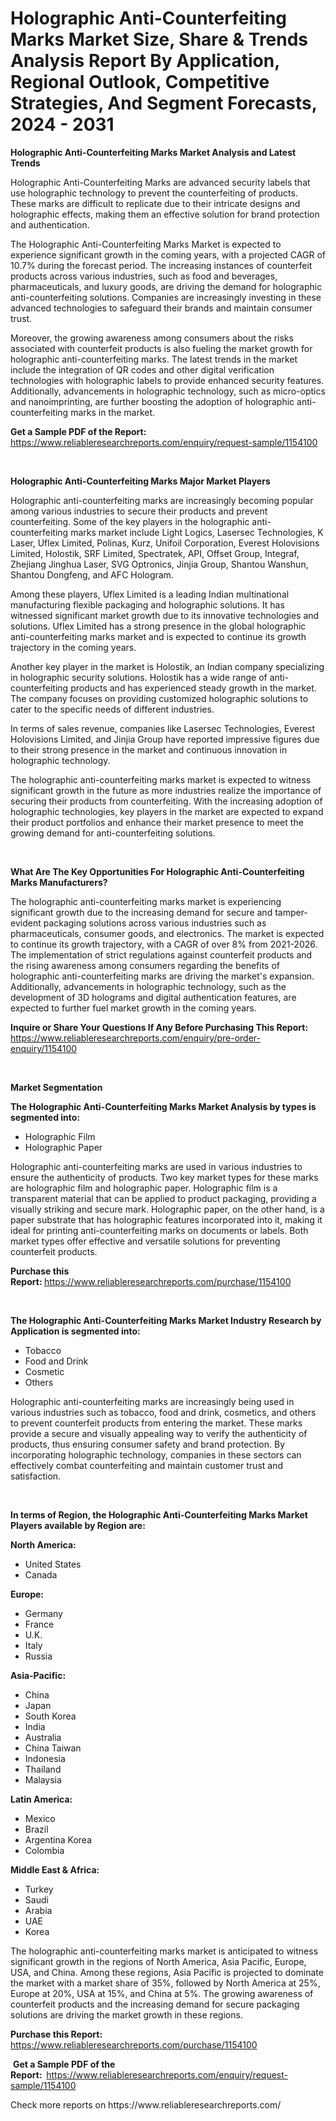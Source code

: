 <p><h1>Holographic Anti-Counterfeiting Marks Market Size, Share & Trends Analysis Report By Application, Regional Outlook, Competitive Strategies, And Segment Forecasts, 2024 - 2031</h1></p><p><strong>Holographic Anti-Counterfeiting Marks Market Analysis and Latest Trends</strong></p>
<p><p>Holographic Anti-Counterfeiting Marks are advanced security labels that use holographic technology to prevent the counterfeiting of products. These marks are difficult to replicate due to their intricate designs and holographic effects, making them an effective solution for brand protection and authentication.</p><p>The Holographic Anti-Counterfeiting Marks Market is expected to experience significant growth in the coming years, with a projected CAGR of 10.7% during the forecast period. The increasing instances of counterfeit products across various industries, such as food and beverages, pharmaceuticals, and luxury goods, are driving the demand for holographic anti-counterfeiting solutions. Companies are increasingly investing in these advanced technologies to safeguard their brands and maintain consumer trust.</p><p>Moreover, the growing awareness among consumers about the risks associated with counterfeit products is also fueling the market growth for holographic anti-counterfeiting marks. The latest trends in the market include the integration of QR codes and other digital verification technologies with holographic labels to provide enhanced security features. Additionally, advancements in holographic technology, such as micro-optics and nanoimprinting, are further boosting the adoption of holographic anti-counterfeiting marks in the market.</p></p>
<p><strong>Get a Sample PDF of the Report:&nbsp;</strong> <a href="https://www.reliableresearchreports.com/enquiry/request-sample/1154100">https://www.reliableresearchreports.com/enquiry/request-sample/1154100</a></p>
<p>&nbsp;</p>
<p><strong>Holographic Anti-Counterfeiting Marks Major Market Players</strong></p>
<p><p>Holographic anti-counterfeiting marks are increasingly becoming popular among various industries to secure their products and prevent counterfeiting. Some of the key players in the holographic anti-counterfeiting marks market include Light Logics, Lasersec Technologies, K Laser, Uflex Limited, Polinas, Kurz, Unifoil Corporation, Everest Holovisions Limited, Holostik, SRF Limited, Spectratek, API, Offset Group, Integraf, Zhejiang Jinghua Laser, SVG Optronics, Jinjia Group, Shantou Wanshun, Shantou Dongfeng, and AFC Hologram.</p><p>Among these players, Uflex Limited is a leading Indian multinational manufacturing flexible packaging and holographic solutions. It has witnessed significant market growth due to its innovative technologies and solutions. Uflex Limited has a strong presence in the global holographic anti-counterfeiting marks market and is expected to continue its growth trajectory in the coming years.</p><p>Another key player in the market is Holostik, an Indian company specializing in holographic security solutions. Holostik has a wide range of anti-counterfeiting products and has experienced steady growth in the market. The company focuses on providing customized holographic solutions to cater to the specific needs of different industries.</p><p>In terms of sales revenue, companies like Lasersec Technologies, Everest Holovisions Limited, and Jinjia Group have reported impressive figures due to their strong presence in the market and continuous innovation in holographic technology.</p><p>The holographic anti-counterfeiting marks market is expected to witness significant growth in the future as more industries realize the importance of securing their products from counterfeiting. With the increasing adoption of holographic technologies, key players in the market are expected to expand their product portfolios and enhance their market presence to meet the growing demand for anti-counterfeiting solutions.</p></p>
<p>&nbsp;</p>
<p><strong>What Are The Key Opportunities For Holographic Anti-Counterfeiting Marks Manufacturers?</strong></p>
<p><p>The holographic anti-counterfeiting marks market is experiencing significant growth due to the increasing demand for secure and tamper-evident packaging solutions across various industries such as pharmaceuticals, consumer goods, and electronics. The market is expected to continue its growth trajectory, with a CAGR of over 8% from 2021-2026. The implementation of strict regulations against counterfeit products and the rising awareness among consumers regarding the benefits of holographic anti-counterfeiting marks are driving the market's expansion. Additionally, advancements in holographic technology, such as the development of 3D holograms and digital authentication features, are expected to further fuel market growth in the coming years.</p></p>
<p><strong>Inquire or Share Your Questions If Any Before Purchasing This Report:</strong> <a href="https://www.reliableresearchreports.com/enquiry/pre-order-enquiry/1154100">https://www.reliableresearchreports.com/enquiry/pre-order-enquiry/1154100</a></p>
<p>&nbsp;</p>
<p><strong>Market Segmentation</strong></p>
<p><strong>The Holographic Anti-Counterfeiting Marks Market Analysis by types is segmented into:</strong></p>
<p><ul><li>Holographic Film</li><li>Holographic Paper</li></ul></p>
<p><p>Holographic anti-counterfeiting marks are used in various industries to ensure the authenticity of products. Two key market types for these marks are holographic film and holographic paper. Holographic film is a transparent material that can be applied to product packaging, providing a visually striking and secure mark. Holographic paper, on the other hand, is a paper substrate that has holographic features incorporated into it, making it ideal for printing anti-counterfeiting marks on documents or labels. Both market types offer effective and versatile solutions for preventing counterfeit products.</p></p>
<p><strong>Purchase this Report:&nbsp;</strong><a href="https://www.reliableresearchreports.com/purchase/1154100">https://www.reliableresearchreports.com/purchase/1154100</a></p>
<p>&nbsp;</p>
<p><strong>The Holographic Anti-Counterfeiting Marks Market Industry Research by Application is segmented into:</strong></p>
<p><ul><li>Tobacco</li><li>Food and Drink</li><li>Cosmetic</li><li>Others</li></ul></p>
<p><p>Holographic anti-counterfeiting marks are increasingly being used in various industries such as tobacco, food and drink, cosmetics, and others to prevent counterfeit products from entering the market. These marks provide a secure and visually appealing way to verify the authenticity of products, thus ensuring consumer safety and brand protection. By incorporating holographic technology, companies in these sectors can effectively combat counterfeiting and maintain customer trust and satisfaction.</p></p>
<p>&nbsp;</p>
<p><strong>In terms of Region, the Holographic Anti-Counterfeiting Marks Market Players available by Region are:</strong></p>
<p>
    <p> <strong> North America: </strong>
        <ul>
            <li>United States</li>
            <li>Canada</li>
        </ul>
        </p> 
    <p> <strong> Europe: </strong>
        <ul>
            <li>Germany</li>
            <li>France</li>
            <li>U.K.</li>
            <li>Italy</li>
            <li>Russia</li>
        </ul>
        </p> 
    <p> <strong> Asia-Pacific: </strong>
        <ul>
            <li>China</li>
            <li>Japan</li>
            <li>South Korea</li>
            <li>India</li>
            <li>Australia</li>
            <li>China Taiwan</li>
            <li>Indonesia</li>
            <li>Thailand</li>
            <li>Malaysia</li>
        </ul>
        </p> 
    <p> <strong> Latin America: </strong>
        <ul>
            <li>Mexico</li>
            <li>Brazil</li>
            <li>Argentina Korea</li>
            <li>Colombia</li>
        </ul>
        </p> 
    <p> <strong> Middle East & Africa: </strong>
        <ul>
            <li>Turkey</li>
            <li>Saudi</li>
            <li>Arabia</li>
            <li>UAE</li>
            <li>Korea</li>
        </ul>
    </p>
    </p>
<p><p>The holographic anti-counterfeiting marks market is anticipated to witness significant growth in the regions of North America, Asia Pacific, Europe, USA, and China. Among these regions, Asia Pacific is projected to dominate the market with a market share of 35%, followed by North America at 25%, Europe at 20%, USA at 15%, and China at 5%. The growing awareness of counterfeit products and the increasing demand for secure packaging solutions are driving the market growth in these regions.</p></p>
<p><strong>Purchase this Report: </strong><a href="https://www.reliableresearchreports.com/purchase/1154100">https://www.reliableresearchreports.com/purchase/1154100</a></p>
<p>&nbsp;<strong>Get a Sample PDF of the Report:&nbsp;&nbsp;</strong><a href="https://www.reliableresearchreports.com/enquiry/request-sample/1154100">https://www.reliableresearchreports.com/enquiry/request-sample/1154100</a></p>
<p><strong></strong></p>
<p>Check more reports on https://www.reliableresearchreports.com/</p>